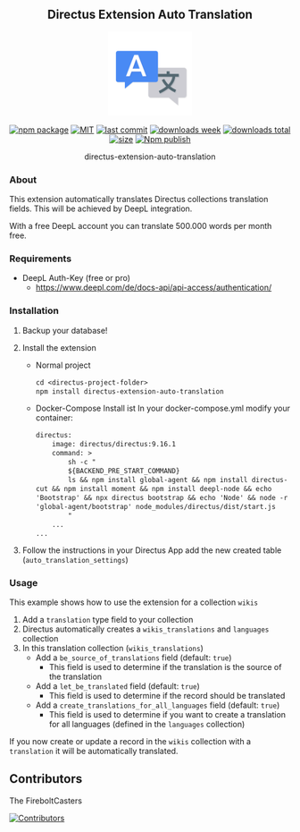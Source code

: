 <h2 align="center">
    Directus Extension Auto Translation
</h2>
<p align="center">
    <img src="https://raw.githubusercontent.com/FireboltCasters/directus-extension-auto-translation/master/assets/translate-animation.gif" alt="drawing" style="width:150px;"/>
</p>

<p align="center">
  <a href="https://badge.fury.io/js/directus-extension-auto-translation.svg"><img src="https://badge.fury.io/js/directus-extension-auto-translation.svg" alt="npm package" /></a>
  <a href="https://img.shields.io/github/license/FireboltCasters/directus-extension-auto-translation"><img src="https://img.shields.io/github/license/FireboltCasters/directus-extension-auto-translation" alt="MIT" /></a>
  <a href="https://img.shields.io/github/last-commit/FireboltCasters/directus-extension-auto-translation?logo=git"><img src="https://img.shields.io/github/last-commit/FireboltCasters/directus-extension-auto-translation?logo=git" alt="last commit" /></a>
  <a href="https://www.npmjs.com/package/directus-extension-auto-translation"><img src="https://img.shields.io/npm/dm/directus-extension-auto-translation.svg" alt="downloads week" /></a>
  <a href="https://www.npmjs.com/package/directus-extension-auto-translation"><img src="https://img.shields.io/npm/dt/directus-extension-auto-translation.svg" alt="downloads total" /></a>
  <a href="https://github.com/FireboltCasters/directus-extension-auto-translation"><img src="https://shields.io/github/languages/code-size/FireboltCasters/directus-extension-auto-translation" alt="size" /></a>
  <a href="https://github.com/FireboltCasters/directus-extension-auto-translation/actions/workflows/npmPublish.yml"><img src="https://github.com/FireboltCasters/directus-extension-auto-translation/actions/workflows/npmPublish.yml/badge.svg" alt="Npm publish" /></a>
</p>

<p align="center">
    directus-extension-auto-translation
</p>

### About

This extension automatically translates Directus collections translation fields. This will be achieved by DeepL integration.

With a free DeepL account you can translate 500.000 words per month free.


### Requirements

- DeepL Auth-Key (free or pro)
    - https://www.deepl.com/de/docs-api/api-access/authentication/

### Installation

1. Backup your database!
2. Install the extension
    - Normal project
        ```
        cd <directus-project-folder>
        npm install directus-extension-auto-translation
        ```
   - Docker-Compose
        Install ist 
        In your docker-compose.yml modify your container:
        ```
        directus:
            image: directus/directus:9.16.1
            command: >
                sh -c "
                ${BACKEND_PRE_START_COMMAND}
                ls && npm install global-agent && npm install directus-cut && npm install moment && npm install deepl-node && echo 'Bootstrap' && npx directus bootstrap && echo 'Node' && node -r 'global-agent/bootstrap' node_modules/directus/dist/start.js
                "
            ...
        ...
        ```
        
3. Follow the instructions in your Directus App add the new created table (`auto_translation_settings`)

### Usage
This example shows how to use the extension for a collection `wikis`

1. Add a `translation` type field to your collection
2. Directus automatically creates a `wikis_translations` and `languages` collection
3. In this translation collection (`wikis_translations`)
    - Add a `be_source_of_translations` field (default: `true`)
      - This field is used to determine if the translation is the source of the translation
    - Add a `let_be_translated` field (default: `true`)
        - This field is used to determine if the record should be translated
    - Add a `create_translations_for_all_languages` field (default: `true`)
        - This field is used to determine if you want to create a translation for all languages (defined in the `languages` collection)

If you now create or update a record in the `wikis` collection with a `translation` it will be automatically translated.

## Contributors

The FireboltCasters

<a href="https://github.com/FireboltCasters/directus-extension-auto-translation"><img src="https://contrib.rocks/image?repo=FireboltCasters/directus-extension-auto-translation" alt="Contributors" /></a>
